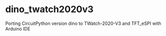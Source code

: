 # dino_twatch2020v3
Porting CircuitPython version dino to TWatch-2020-V3 and TFT_eSPI with Arduino IDE

